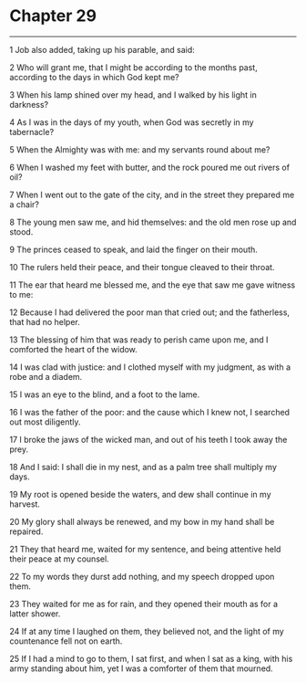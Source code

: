 # Chapter 29

***

1 Job also added, taking up his parable, and said:

2 Who will grant me, that I might be according to the months past, according to the days in which God kept me?

3 When his lamp shined over my head, and I walked by his light in darkness?

4 As I was in the days of my youth, when God was secretly in my tabernacle?

5 When the Almighty was with me: and my servants round about me?

6 When I washed my feet with butter, and the rock poured me out rivers of oil?

7 When I went out to the gate of the city, and in the street they prepared me a chair?

8 The young men saw me, and hid themselves: and the old men rose up and stood.

9 The princes ceased to speak, and laid the finger on their mouth.

10 The rulers held their peace, and their tongue cleaved to their throat.

11 The ear that heard me blessed me, and the eye that saw me gave witness to me:

12 Because I had delivered the poor man that cried out; and the fatherless, that had no helper.

13 The blessing of him that was ready to perish came upon me, and I comforted the heart of the widow.

14 I was clad with justice: and I clothed myself with my judgment, as with a robe and a diadem.

15 I was an eye to the blind, and a foot to the lame.

16 I was the father of the poor: and the cause which I knew not, I searched out most diligently.

17 I broke the jaws of the wicked man, and out of his teeth I took away the prey.

18 And I said: I shall die in my nest, and as a palm tree shall multiply my days.

19 My root is opened beside the waters, and dew shall continue in my harvest.

20 My glory shall always be renewed, and my bow in my hand shall be repaired.

21 They that heard me, waited for my sentence, and being attentive held their peace at my counsel.

22 To my words they durst add nothing, and my speech dropped upon them.

23 They waited for me as for rain, and they opened their mouth as for a latter shower.

24 If at any time I laughed on them, they believed not, and the light of my countenance fell not on earth.

25 If I had a mind to go to them, I sat first, and when I sat as a king, with his army standing about him, yet I was a comforter of them that mourned.

